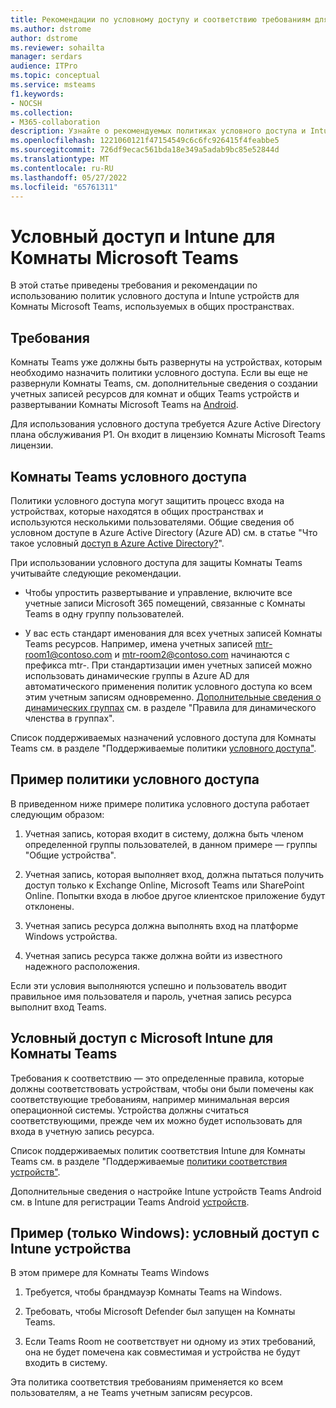 ```yaml
---
title: Рекомендации по условному доступу и соответствию требованиям для Комнаты Microsoft Teams
ms.author: dstrome
author: dstrome
ms.reviewer: sohailta
manager: serdars
audience: ITPro
ms.topic: conceptual
ms.service: msteams
f1.keywords:
- NOCSH
ms.collection:
- M365-collaboration
description: Узнайте о рекомендуемых политиках условного доступа и Intune соответствия устройств и рекомендациях по Комнаты Microsoft Teams.
ms.openlocfilehash: 1221060121f47154549c6c6fc926415f4feabbe5
ms.sourcegitcommit: 726df9ecac561bda18e349a5adab9bc85e52844d
ms.translationtype: MT
ms.contentlocale: ru-RU
ms.lasthandoff: 05/27/2022
ms.locfileid: "65761311"
---
```

# <a name="conditional-access-and-intune-compliance-for-microsoft-teams-rooms"></a>Условный доступ и Intune для Комнаты Microsoft Teams

В этой статье приведены требования и рекомендации по использованию политик условного доступа и Intune устройств для Комнаты Microsoft Teams, используемых в общих пространствах.

## <a name="requirements"></a>Требования

Комнаты Teams уже должны быть развернуты на устройствах, которым необходимо назначить политики условного доступа. Если вы еще не развернули Комнаты Teams, см. дополнительные сведения [](with-office-365.md) о создании учетных записей ресурсов для комнат и общих Teams устройств и развертывании Комнаты Microsoft Teams на [Android](../devices/collab-bar-deploy.md).

Для использования условного доступа требуется Azure Active Directory плана обслуживания P1. Он входит в лицензию Комнаты Microsoft Teams лицензии.

## <a name="teams-rooms-conditional-access-best-practices"></a>Комнаты Teams условного доступа

Политики условного доступа могут защитить процесс входа на устройствах, которые находятся в общих пространствах и используются несколькими пользователями. Общие сведения об условном доступе в Azure Active Directory (Azure AD) см. в статье "Что такое условный [доступ в Azure Active Directory?](/azure/active-directory/conditional-access/overview)".

При использовании условного доступа для защиты Комнаты Teams учитывайте следующие рекомендации.

-   Чтобы упростить развертывание и управление, включите все учетные записи Microsoft 365 помещений, связанные с Комнаты Teams в одну группу пользователей.

-   У вас есть стандарт именования для всех учетных записей Комнаты Teams ресурсов. Например, имена учетных записей mtr-room1@contoso.com и mtr-room2@contoso.com начинаются с префикса mtr-.
    При стандартизации имен учетных записей можно использовать динамические группы в Azure AD для автоматического применения политик условного доступа ко всем этим учетным записям одновременно. [Дополнительные сведения о динамических группах](/azure/active-directory/enterprise-users/groups-dynamic-membership) см. в разделе "Правила для динамического членства в группах".

Список поддерживаемых назначений условного доступа для Комнаты Teams см. в разделе "Поддерживаемые политики [условного доступа"](supported-ca-and-compliance-policies.md#supported-conditional-access-policies).

## <a name="example-conditional-access-policy"></a>Пример политики условного доступа

В приведенном ниже примере политика условного доступа работает следующим образом:

1.  Учетная запись, которая входит в систему, должна быть членом определенной группы пользователей, в данном примере — группы "Общие устройства".

2.  Учетная запись, которая выполняет вход, должна пытаться получить доступ только к Exchange Online, Microsoft Teams или SharePoint Online. Попытки входа в любое другое клиентское приложение будут отклонены.

3.  Учетная запись ресурса должна выполнять вход на платформе Windows устройства.

4.  Учетная запись ресурса также должна войти из известного надежного расположения.

Если эти условия выполняются успешно и пользователь вводит правильное имя пользователя и пароль, учетная запись ресурса выполнит вход Teams.

## <a name="conditional-access-with-microsoft-intune-compliance-for-teams-rooms"></a>Условный доступ с Microsoft Intune для Комнаты Teams

Требования к соответствию — это определенные правила, которые должны соответствовать устройствам, чтобы они были помечены как соответствующие требованиям, например минимальная версия операционной системы. Устройства должны считаться соответствующими, прежде чем их можно будет использовать для входа в учетную запись ресурса.

Список поддерживаемых политик соответствия Intune для Комнаты Teams см. в разделе "Поддерживаемые [политики соответствия устройств"](supported-ca-and-compliance-policies.md#supported-device-compliance-policies).

Дополнительные сведения о настройке Intune устройств Teams Android см. в Intune для регистрации Teams Android [устройств](../devices/phones-displays-deploy.md#configure-intune-to-enroll-teams-android-based-devices).

## <a name="example-windows-only-conditional-access-with-intune-device-compliance"></a>Пример (только Windows): условный доступ с Intune устройства

В этом примере для Комнаты Teams Windows

1. Требуется, чтобы брандмауэр Комнаты Teams на Windows.

2. Требовать, чтобы Microsoft Defender был запущен на Комнаты Teams.

3. Если Teams Room не соответствует ни одному из этих требований, она не будет помечена как совместимая и устройства не будут входить в систему.

Эта политика соответствия требованиям применяется ко всем пользователям, а не Teams учетным записям ресурсов.
